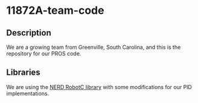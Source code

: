 # 11872A-team-code
## Description
We are a growing team from Greenville, South Carolina, and this is the repository for our PROS code.

## Libraries
We are using the [NERD RobotC library](https://bitbucket.org/VRCNERD/nerd_robotc) with some modifications for our PID implementations.